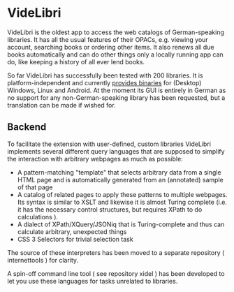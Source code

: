 VideLibri
=============
VideLibri is the oldest app to access the web catalogs of German-speaking libraries.
It has all the usual features of their OPACs, e.g. viewing your account, searching books or ordering other items. It also renews all due books automatically and can do other things only a locally running app can do, like keeping a history of all ever lend books.

So far VideLibri has successfully been tested with 200 libraries.
It is platform-independent and currently [provides binaries](http://www.videlibri.de) for (Desktop) Windows, Linux and Android. At the moment its GUI is entirely in German as no support for any non-German-speaking library has been requested, but a translation can be made if wished for.

Backend
-------------

To facilitate the extension with user-defined, custom libraries VideLibri implements several different query languages that are supposed to simplify the interaction with arbitrary webpages as much as possible:

- A pattern-matching "template" that selects arbitrary data from a single HTML page and is automatically generated from an (annotated) sample of that page
- A catalog of related pages to apply these patterns to multiple webpages. Its syntax is similar to XSLT and likewise it is almost Turing complete (i.e. it has the necessary control structures, but requires XPath to do calculations ). 
- A dialect of XPath/XQuery/JSONiq that is Turing-complete and thus can calculate arbitrary, unexpected things
- CSS 3 Selectors for trivial selection task

The source of these interpreters has been moved to a separate repository ( internettools ) for clarity.

A spin-off command line tool ( see repository xidel ) has been developed to let you use these languages for tasks unrelated to libraries.